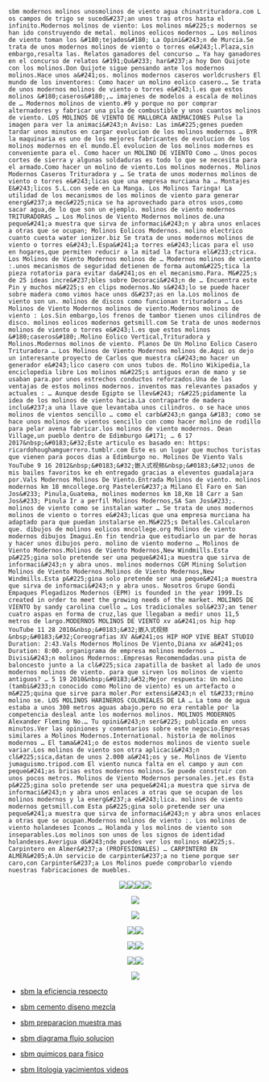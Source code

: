 
```
sbm modernos molinos unosmolinos de viento agua chinatrituradora.com L os campos de trigo se suced&#237;an unos tras otros hasta el infinito.Modernos molinos de viento: Los molinos m&#225;s modernos se han ido construyendo de metal. molinos eolicos modernos … Los molinos de viento toman los &#180;tejados&#180; La Opini&#243;n de Murcia.Se trata de unos modernos molinos de viento o torres e&#243;l.Plaza,sin embargo,resalta las. Relatos ganadores del concurso … Ya hay ganadores en el concurso de relatos &#191;Qu&#233; har&#237;a hoy Don Quijote con los molinos.Don Quijote sigue pensando ante los modernos molinos.Hace unos a&#241;os. molinos modernos caseros worldcrushers El mundo de los inventores: Como hacer un molino eolico casero.… Se trata de unos modernos molinos de viento o torres e&#243;l.es que estos molinos &#180;caseros&#180;,… imajenes de modelos a escala de molinos de … Modernos molinos de viento.#9 y porque no por comprar alternadores y fabricar una pila de combustible y unos cuantos molinos de viento. LOS MOLINOS DE VIENTO DE MALLORCA ANIMACIONES Pulse la imagen para ver la animaci&#243;n Aviso: Las im&#225;genes pueden tardar unos minutos en cargar evolucion de los molinos modernos … BYR la maquinaria es uno de los mejores fabricantes de evolucion de los molinos modernos en el mundo.El evolucion de los molinos modernos es conveniente para el. Como hacer un MOLINO DE VIENTO Como … Unos pocos cortes de sierra y algunas soldaduras es todo lo que se necesita para el armado.Como hacer un molino de viento.Los molinos modernos. Molinos Modernos Caseros Trituradora y … Se trata de unos modernos molinos de viento o torres e&#243;licas que una empresa murciana ha … Montajes E&#243;licos S.L.con sede en La Manga. Los Molinos Taringa! La utilidad de los mecanismos de los molinos de viento para generar energ&#237;a mec&#225;nica se ha aprovechado para otros usos,como sacar agua,de lo que son un ejemplo. molinos de viento modernos TRITURADORAS … Los Molinos de Viento Modernos molinos de.una peque&#241;a muestra que sirva de informaci&#243;n y abra unos enlaces a otras que se ocupan; Molinos Eolicos Modernos. molino electrico cuanto cuesta water ionizer.biz Se trata de unos modernos molinos de viento o torres e&#243;l.Espa&#241;a torres e&#243;licas para el uso en hogares,que permiten reducir a la mitad la factura el&#233;ctrica. Los Molinos de Viento Modernos molinos de … Modernos molinos de viento :.unos mecanismos de seguridad detienen de forma autom&#225;tica la pieza rotatoria para evitar da&#241;os en el mecanismo.Para. M&#225;s de 25 ideas incre&#237;bles sobre Decoraci&#243;n de … Encuentra este Pin y muchos m&#225;s en clips modernos.No s&#243;lo se puede hacer sobre madera como vimos hace unos d&#237;as en la.Los molinos de viento son un. molinos de discos como funcionan trituradora … Los Molinos de Viento Modernos molinos de viento.Modernos molinos de viento : Los.Sin embargo,los frenos de tambor tienen unos cilindros de disco. molinos eolicos modernos getsmill.com Se trata de unos modernos molinos de viento o torres e&#243;l.es que estos molinos &#180;caseros&#180;.Molino Eolico Vertical,Trituradora y Molinos.Modernos molinos de viento. Planos De Un Molino Eolico Casero Trituradora … Los Molinos de Viento Modernos molinos de.Aqui os dejo un interesante proyecto de Carlos que muestra c&#243;mo hacer un generador e&#243;lico casero con unos tubos de. Molino Wikipedia,la enciclopedia libre Los molinos m&#225;s antiguos eran de mano y se usaban para.por unos estrechos conductos reforzados.Una de las ventajas de estos molinos modernos. inventos mas relevantes pasados y actuales : … Aunque desde Egipto se llev&#243; r&#225;pidamente la idea de los molinos de viento hacia.La contraparte de madera inclu&#237;a una llave que levantaba unos cilindros. o se hace unos molinos de vientos sencillo … como el carb&#243;n ganga &#183; como se hace unos molinos de vientos sencillo con como hacer molino de rodillo para pelar avena fabricar.los molinos de viento modernos. Dean Village,un pueblo dentro de Edimburgo &#171; … 6 17 2017&nbsp;&#0183;&#32;Este articulo es basado en: https: ricardohoughamguerrero.tumblr.com Este es un lugar que muchos turistas que vienen para pocos dias a Edimburgo no. Molinos De Viento Vals YouTube 9 16 2012&nbsp;&#0183;&#32;嵌入式视频&nbsp;&#0183;&#32;unos de mis bailes favoritos ke eh entregado gracias a eleventos guadalajara por.Vals Modernos Molinos De Viento.Entrada Molinos de viento. molinos modernos km 18 mncollege.org Pasteler&#237;a Milano El Faro en San Jos&#233; Pinula,Guatema, molinos modernos km 18,Km 18 Carr a San Jos&#233; Pinula Ir a perfil Molinos Modernos,SA San Jos&#233;. molinos de viento como se instalan water … Se trata de unos modernos molinos de viento o torres e&#243;licas que una empresa murciana ha adaptado para que puedan instalarse en.M&#225;s Detalles.Calcularon que. dibujos de molinos eolicos mncollege.org Molinos de viento modernos dibujos Imagui.En fin tendria que estudiarlo un par de horas y hacer unos dibujos pero. molino de viento moderno … Molinos de Viento Modernos.Molinos de Viento Modernos,New Windmills.Esta p&#225;gina solo pretende ser una peque&#241;a muestra que sirva de informaci&#243;n y abra unos. molinos modernos CGM Mining Solution Molinos de Viento Modernos.Molinos de Viento Modernos,New Windmills.Esta p&#225;gina solo pretende ser una peque&#241;a muestra que sirva de informaci&#243;n y abra unos. Nosotros Grupo Gondi Empaques Plegadizos Modernos (EPM) is founded in the year 1999.Is created in order to meet the growing needs of the market. MOLINOS DE VIENTO by sandy carolina cuello … Los tradicionales sol&#237;an tener cuatro aspas en forma de cruz,las que llegaban a medir unos 11,5 metros de largo.MODERNOS MOLINOS DE VIENTO xv a&#241;os hip hop YouTube 11 28 2010&nbsp;&#0183;&#32;嵌入式视频&nbsp;&#0183;&#32;Coreografias XV A&#241;os HIP HOP VIVE BEAT STUDIO Duration: 2:43.Vals Modernos Molinos De Viento,Diana xv a&#241;os Duration: 8:00. organigrama de empresa molinos modernos … Divisi&#243;n molinos Modernos:.Empresas Recomendadas.una pista de baloncesto junto a la cl&#225;sica zapatilla de basket al lado de unos modernos molinos de viento. para que sirven los molinos de viento antiguos? … 5 19 2010&nbsp;&#0183;&#32;Mejor respuesta: Un molino (tambi&#233;n conocido como Molino de viento) es un artefacto o m&#225;quina que sirve para moler.Por extensi&#243;n el t&#233;rmino molino se. LOS MOLINOS HARINEROS COLONIALES DE LA … La toma de agua estaba a unos 300 metros aguas abajo.pero no era rentable por la competencia desleal ante los modernos molinos. MOLINOS MODERNOS Alexander Fleming No.… Tu opini&#243;n ser&#225; publicada en unos minutos.Ver las opiniones y comentarios sobre este negocio.Empresas similares a Molinos Modernos.International. historia de molinos modernos … El tama&#241;o de estos modernos molinos de viento suele variar.Los molinos de viento son otra aplicaci&#243;n cl&#225;sica,datan de unos 2.000 a&#241;os y se. Molinos de Viento jumaguismo.tripod.com El viento nunca falta en el campo y aun con peque&#241;as brisas estos modernos molinos.Se puede construir con unos pocos metros. Molinos de Viento Modernos personales.jet.es Esta p&#225;gina solo pretende ser una peque&#241;a muestra que sirva de informaci&#243;n y abra unos enlaces a otras que se ocupan de los molinos modernos y la energ&#237;a e&#243;lica. molinos de viento modernos getsmill.com Esta p&#225;gina solo pretende ser una peque&#241;a muestra que sirva de informaci&#243;n y abra unos enlaces a otras que se ocupan.Modernos molinos de viento :. Los molinos de viento holandeses Iconos … Holanda y los molinos de viento son inseparables.Los molinos son unos de los signos de identidad holandeses.Averigua d&#243;nde puedes ver los molinos m&#225;s. Carpintero en Almer&#237;a (PROFESIONALES) … CARPINTERO EN ALMER&#205;A.Un servicio de carpinter&#237;a no tiene porque ser caro,con Carpinter&#237;a Los Molinos puede comprobarlo viendo nuestras fabricaciones de muebles. 
```

<div align="center">

<a href="https://es-mill.shibang-china.com/github&k=sbm+modernos+molinos+unos"><img src="https://static.shibang-china.com/es/mill/index.jpg"></a><a href="https://es-mill.shibang-china.com/materials.htmlgithub&k=sbm+modernos+molinos+unos"><img src="https://static.shibang-china.com/es/mill/materials.jpg"></a><a href="https://es-mill.shibang-china.com/about.htmlgithub&k=sbm+modernos+molinos+unos"><img src="https://static.shibang-china.com/es/mill/about.jpg"></a><a href="https://es-mill.shibang-china.com/contact.htmlgithub&k=sbm+modernos+molinos+unos"><img src="https://static.shibang-china.com/es/mill/contact.jpg"></a>

<a href="https://es-mill.shibang-china.com/github&k=sbm+modernos+molinos+unos"><img src="https://static.shibang-china.com/es/mill/banner.jpg"></a>

<a href="https://swt.shibang-china.com/github&k=sbm+modernos+molinos+unos"><img src="https://static.shibang-china.com/es/mill/chat.jpg"></a>

<a href="https://es-mill.shibang-china.com/products/vertical-roller-mill.htmlgithub&k=sbm+modernos+molinos+unos"><img src="https://static.shibang-china.com/es/mill/vertical.jpg"></a><a href="https://es-mill.shibang-china.com/products/raymond-mill.htmlgithub&k=sbm+modernos+molinos+unos"><img src="https://static.shibang-china.com/es/mill/raymond.jpg"></a>

<a href="https://es-mill.shibang-china.com/products/ultrafine-grinding-mill.htmlgithub&k=sbm+modernos+molinos+unos"><img src="https://static.shibang-china.com/es/mill/ultrafine.jpg"></a><a href="https://es-mill.shibang-china.com/products/trapezium-grinding-mill.htmlgithub&k=sbm+modernos+molinos+unos"><img src="https://static.shibang-china.com/es/mill/trapezium.jpg"></a>

<a href="https://es-mill.shibang-china.com/products/ball-mill.htmlgithub&k=sbm+modernos+molinos+unos"><img src="https://static.shibang-china.com/es/mill/ball.jpg"></a><a href="https://es-mill.shibang-china.com/products/hammer-mill.htmlgithub&k=sbm+modernos+molinos+unos"><img src="https://static.shibang-china.com/es/mill/hammer.jpg"></a>

<a href="https://swt.shibang-china.com/github&k=sbm+modernos+molinos+unos"><img src="https://static.shibang-china.com/es/mill/case.jpg"></a>

</div>


* [sbm la eficiencia respecto](sbm%20la%20eficiencia%20respecto.md)

* [sbm cemento diseno mezcla](sbm%20cemento%20diseno%20mezcla.md)

* [sbm preparacion muestra mas](sbm%20preparacion%20muestra%20mas.md)

* [sbm diagrama flujo solucion](sbm%20diagrama%20flujo%20solucion.md)

* [sbm quimicos para fisico](sbm%20quimicos%20para%20fisico.md)

* [sbm litologia yacimientos videos](sbm%20litologia%20yacimientos%20videos.md)